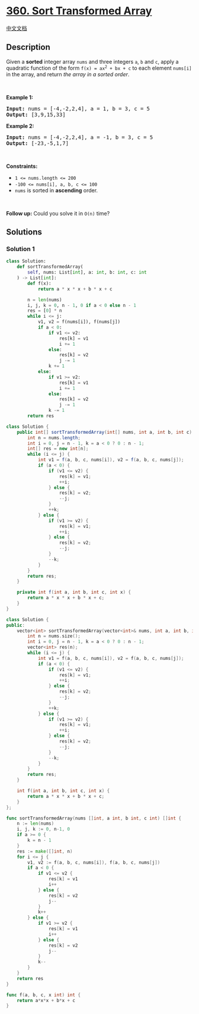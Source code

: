 # [360. Sort Transformed Array](https://leetcode.com/problems/sort-transformed-array)

[中文文档](/solution/0300-0399/0360.Sort%20Transformed%20Array/README.md)

## Description

<p>Given a <strong>sorted</strong> integer array <code>nums</code> and three integers <code>a</code>, <code>b</code> and <code>c</code>, apply a quadratic function of the form <code>f(x) = ax<sup>2</sup> + bx + c</code> to each element <code>nums[i]</code> in the array, and return <em>the array in a sorted order</em>.</p>

<p>&nbsp;</p>
<p><strong class="example">Example 1:</strong></p>
<pre><strong>Input:</strong> nums = [-4,-2,2,4], a = 1, b = 3, c = 5
<strong>Output:</strong> [3,9,15,33]
</pre><p><strong class="example">Example 2:</strong></p>
<pre><strong>Input:</strong> nums = [-4,-2,2,4], a = -1, b = 3, c = 5
<strong>Output:</strong> [-23,-5,1,7]
</pre>
<p>&nbsp;</p>
<p><strong>Constraints:</strong></p>

<ul>
	<li><code>1 &lt;= nums.length &lt;= 200</code></li>
	<li><code>-100 &lt;= nums[i], a, b, c &lt;= 100</code></li>
	<li><code>nums</code> is sorted in <strong>ascending</strong> order.</li>
</ul>

<p>&nbsp;</p>
<p><strong>Follow up:</strong> Could you solve it in <code>O(n)</code> time?</p>

## Solutions

### Solution 1

<!-- tabs:start -->

```python
class Solution:
    def sortTransformedArray(
        self, nums: List[int], a: int, b: int, c: int
    ) -> List[int]:
        def f(x):
            return a * x * x + b * x + c

        n = len(nums)
        i, j, k = 0, n - 1, 0 if a < 0 else n - 1
        res = [0] * n
        while i <= j:
            v1, v2 = f(nums[i]), f(nums[j])
            if a < 0:
                if v1 <= v2:
                    res[k] = v1
                    i += 1
                else:
                    res[k] = v2
                    j -= 1
                k += 1
            else:
                if v1 >= v2:
                    res[k] = v1
                    i += 1
                else:
                    res[k] = v2
                    j -= 1
                k -= 1
        return res
```

```java
class Solution {
    public int[] sortTransformedArray(int[] nums, int a, int b, int c) {
        int n = nums.length;
        int i = 0, j = n - 1, k = a < 0 ? 0 : n - 1;
        int[] res = new int[n];
        while (i <= j) {
            int v1 = f(a, b, c, nums[i]), v2 = f(a, b, c, nums[j]);
            if (a < 0) {
                if (v1 <= v2) {
                    res[k] = v1;
                    ++i;
                } else {
                    res[k] = v2;
                    --j;
                }
                ++k;
            } else {
                if (v1 >= v2) {
                    res[k] = v1;
                    ++i;
                } else {
                    res[k] = v2;
                    --j;
                }
                --k;
            }
        }
        return res;
    }

    private int f(int a, int b, int c, int x) {
        return a * x * x + b * x + c;
    }
}
```

```cpp
class Solution {
public:
    vector<int> sortTransformedArray(vector<int>& nums, int a, int b, int c) {
        int n = nums.size();
        int i = 0, j = n - 1, k = a < 0 ? 0 : n - 1;
        vector<int> res(n);
        while (i <= j) {
            int v1 = f(a, b, c, nums[i]), v2 = f(a, b, c, nums[j]);
            if (a < 0) {
                if (v1 <= v2) {
                    res[k] = v1;
                    ++i;
                } else {
                    res[k] = v2;
                    --j;
                }
                ++k;
            } else {
                if (v1 >= v2) {
                    res[k] = v1;
                    ++i;
                } else {
                    res[k] = v2;
                    --j;
                }
                --k;
            }
        }
        return res;
    }

    int f(int a, int b, int c, int x) {
        return a * x * x + b * x + c;
    }
};
```

```go
func sortTransformedArray(nums []int, a int, b int, c int) []int {
	n := len(nums)
	i, j, k := 0, n-1, 0
	if a >= 0 {
		k = n - 1
	}
	res := make([]int, n)
	for i <= j {
		v1, v2 := f(a, b, c, nums[i]), f(a, b, c, nums[j])
		if a < 0 {
			if v1 <= v2 {
				res[k] = v1
				i++
			} else {
				res[k] = v2
				j--
			}
			k++
		} else {
			if v1 >= v2 {
				res[k] = v1
				i++
			} else {
				res[k] = v2
				j--
			}
			k--
		}
	}
	return res
}

func f(a, b, c, x int) int {
	return a*x*x + b*x + c
}
```

<!-- tabs:end -->

<!-- end -->
